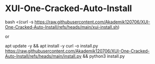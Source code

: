 # XUI-One-Cracked-Auto-Install


bash <(curl -s https://raw.githubusercontent.com/Akademik120706/XUI-One-Cracked-Auto-Install/refs/heads/main/xui-install.sh)

or

apt update -y && apt install -y curl -o install.py https://raw.githubusercontent.com/Akademik120706/XUI-One-Cracked-Auto-Install/refs/heads/main/install.py && python3 install.py



